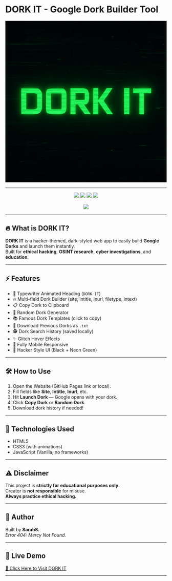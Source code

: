 # DORK IT - Google Dork Builder Tool

<p align="center">
  <img src="DORK IT.png" alt="DORK IT Banner" />
</p>

---

<p align="center">
  <img src="https://img.shields.io/badge/Status-Active-brightgreen?style=for-the-badge">
  <img src="https://img.shields.io/badge/Built%20With-HTML%20%7C%20CSS%20%7C%20JS-blueviolet?style=for-the-badge">
  <img src="https://img.shields.io/badge/License-For%20Educational%20Use-yellow?style=for-the-badge">
  <img src="https://img.shields.io/badge/Made%20With-%E2%9D%A4-red?style=for-the-badge"><br><br>

  <!-- VISITOR COUNTER BADGE -->
  <img src="https://hits.seeyoufarm.com/api/count/incr/badge.svg?url=https://github.com/freyaroselle/DORK-IT/&count_bg=%2300FF00&title_bg=%23000000&icon=github.svg&icon_color=%23FFFFFF&title=Visitors&edge_flat=true"/>
</p>

---

## 🔥 What is DORK IT?

**DORK IT** is a hacker-themed, dark-styled web app to easily build **Google Dorks** and launch them instantly.  
Built for **ethical hacking**, **OSINT research**, **cyber investigations**, and **education**.

---

## ⚡ Features

- 🚀 Typewriter Animated Heading (`DORK IT`)
- 🔥 Multi-field Dork Builder (site, intitle, inurl, filetype, intext)
- 📋 Copy Dork to Clipboard
- 🎲 Random Dork Generator
- 📚 Famous Dork Templates (click to copy)
- 📝 Download Previous Dorks as `.txt`
- 🕵️ Dork Search History (saved locally)
- ✨ Glitch Hover Effects
- 📱 Fully Mobile Responsive
- 🎯 Hacker Style UI (Black + Neon Green)

---

## 🛠 How to Use

1. Open the Website (GitHub Pages link or local).
2. Fill fields like **Site**, **Intitle**, **Inurl**, etc.
3. Hit **Launch Dork** — Google opens with your dork.
4. Click **Copy Dork** or **Random Dork**.
5. Download dork history if needed!

---

## 🚀 Technologies Used

- HTML5
- CSS3 (with animations)
- JavaScript (Vanilla, no frameworks)

---

## ⚠️ Disclaimer

This project is **strictly for educational purposes only**.  
Creator is **not responsible** for misuse.  
**Always practice ethical hacking.**

---

## 👑 Author

Built by **SarahS.**  
_Error 404: Mercy Not Found._

---

## 📡 Live Demo

[🔗 Click Here to Visit DORK IT](https://freyaroselle.github.io/DORK-IT/)

---
